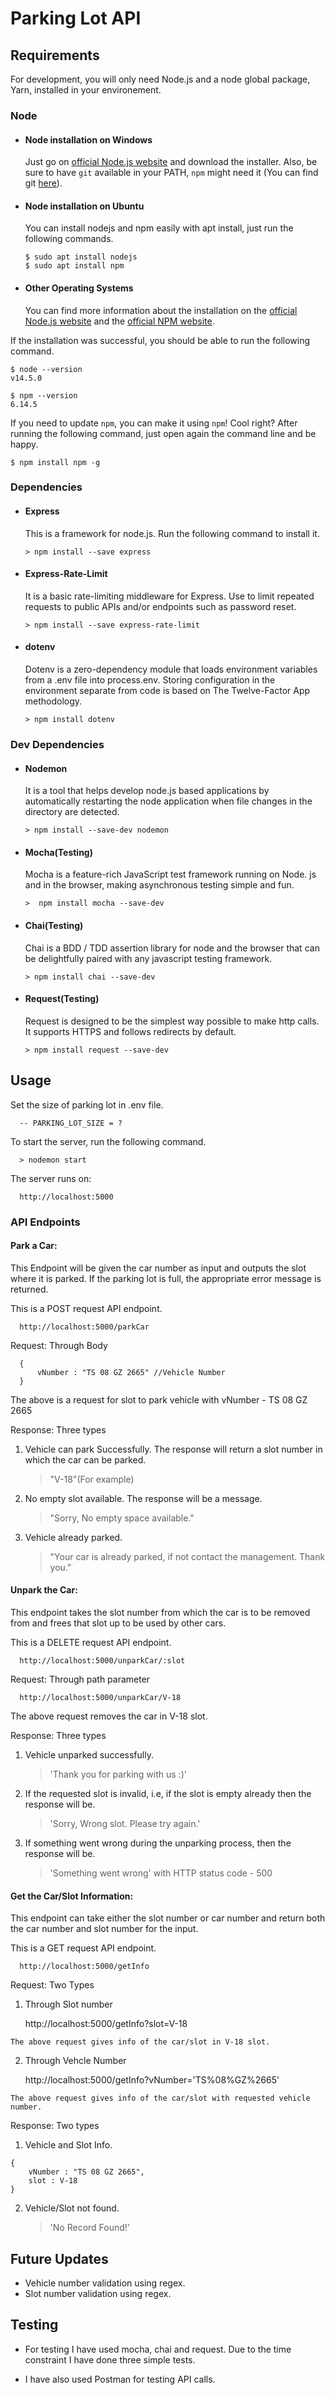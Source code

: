# Parking Lot API

## Requirements

For development, you will only need Node.js and a node global package, Yarn, installed in your environement.

### Node
- #### Node installation on Windows

  Just go on [official Node.js website](https://nodejs.org/) and download the installer.
Also, be sure to have `git` available in your PATH, `npm` might need it (You can find git [here](https://git-scm.com/)).

- #### Node installation on Ubuntu

  You can install nodejs and npm easily with apt install, just run the following commands.

      $ sudo apt install nodejs
      $ sudo apt install npm

- #### Other Operating Systems

  You can find more information about the installation on the [official Node.js website](https://nodejs.org/) and the [official NPM website](https://npmjs.org/).

If the installation was successful, you should be able to run the following command.

    $ node --version
    v14.5.0

    $ npm --version
    6.14.5

If you need to update `npm`, you can make it using `npm`! Cool right? After running the following command, just open again the command line and be happy.

    $ npm install npm -g

### Dependencies
- #### Express

  This is a framework for node.js. Run the following command to install it.

      > npm install --save express

- #### Express-Rate-Limit

  It is a basic rate-limiting middleware for Express. Use to limit repeated requests to public APIs and/or endpoints such as password reset.

      > npm install --save express-rate-limit

- #### dotenv

  Dotenv is a zero-dependency module that loads environment variables from a .env file into process.env. Storing configuration in the environment separate from code is based on The Twelve-Factor App methodology.

      > npm install dotenv

### Dev Dependencies
- #### Nodemon

  It is a tool that helps develop node.js based applications by automatically restarting the node application when file changes in the directory are detected.

      > npm install --save-dev nodemon

- #### Mocha(Testing)

  Mocha is a feature-rich JavaScript test framework running on Node. js and in the browser, making asynchronous testing simple and fun.

      >  npm install mocha --save-dev

- #### Chai(Testing)

  Chai is a BDD / TDD assertion library for node and the browser that can be delightfully paired with any javascript testing framework.

      > npm install chai --save-dev

- #### Request(Testing)

  Request is designed to be the simplest way possible to make http calls. It supports HTTPS and follows redirects by default.

      > npm install request --save-dev

## Usage

Set the size of parking lot in .env file.

      -- PARKING_LOT_SIZE = ?

To start the server, run the following command.

      > nodemon start

The server runs on:

      http://localhost:5000

### API Endpoints

#### Park a Car:

  This Endpoint will be given the car number as input and outputs the slot where it is parked. If the parking lot is full, the appropriate error message is returned.

  This is a POST request API endpoint.

      http://localhost:5000/parkCar

  Request: Through Body

      {
          vNumber : "TS 08 GZ 2665" //Vehicle Number
      }

  The above is a request for slot to park vehicle with vNumber - TS 08 GZ 2665

  Response: Three types

  1. Vehicle can park Successfully. The response will return a slot number in which the car can be parked.

      > "V-18"(For example)

  2. No empty slot available. The response will be a message.

      > "Sorry, No empty space available."

  3. Vehicle already parked.

      > "Your car is already parked, if not contact the management. Thank you."

#### Unpark the Car:

  This endpoint takes the slot number from which the car is to be removed from and frees that slot up to be used by other cars.

  This is a DELETE request API endpoint.

      http://localhost:5000/unparkCar/:slot

  Request: Through path parameter

      http://localhost:5000/unparkCar/V-18

  The above request removes the car in V-18 slot.

  Response: Three types

  1. Vehicle unparked successfully.

      > 'Thank you for parking with us :)'

  2. If the requested slot is invalid, i.e, if the slot is empty already then the response will be.

      > 'Sorry, Wrong slot. Please try again.'

  3. If something went wrong during the unparking process, then the response will be.

      > 'Something went wrong' with HTTP status code - 500

#### Get the Car/Slot Information:

  This endpoint can take either the slot number or car number and return both the car number and slot number for the input.

  This is a GET request API endpoint.

      http://localhost:5000/getInfo

  Request: Two Types

  1. Through Slot number

      http://localhost:5000/getInfo?slot=V-18
    
    The above request gives info of the car/slot in V-18 slot.

  2. Through Vehcle Number

      http://localhost:5000/getInfo?vNumber='TS%08%GZ%2665'

    The above request gives info of the car/slot with requested vehicle number.

  Response: Two types

  1. Vehicle and Slot Info.

    {
        vNumber : "TS 08 GZ 2665",
        slot : V-18
    }

  2. Vehicle/Slot not found.

      > 'No Record Found!'

## Future Updates

- Vehicle number validation using regex.
- Slot number validation using regex.

## Testing
- For testing I have used mocha, chai and request. Due to the time constraint I have done three simple tests.

- I have also used Postman for testing API calls.